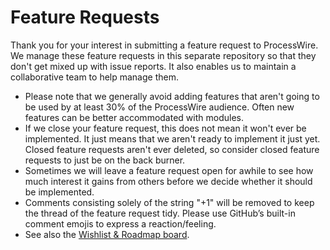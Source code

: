 # Feature Requests

Thank you for your interest in submitting a feature request to ProcessWire. We manage these 
feature requests in this separate repository so that they don't get mixed up with issue 
reports. It also enables us to maintain a collaborative team to help manage them. 

- Please note that we generally avoid adding features that aren't going to be used by at least
  30% of the ProcessWire audience. Often new features can be better accommodated with modules. 
- If we close your feature request, this does not mean it won't ever be implemented. It just means
  that we aren't ready to implement it just yet. Closed feature requests aren't ever deleted, so 
  consider closed feature requests to just be on the back burner. 
- Sometimes we will leave a feature request open for awhile to see how much interest it gains from
  others before we decide whether it should be implemented. 
- Comments consisting solely of the string "+1" will be removed to keep the thread of the feature request tidy. Please use GitHub’s built-in comment emojis to express a reaction/feeling. 
- See also the [Wishlist & Roadmap board](https://processwire.com/talk/forum/5-wishlist-roadmap/).
